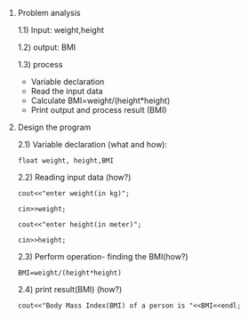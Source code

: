 1) Problem analysis
   
   1.1) Input: weight,height
   
   1.2) output: BMI
   
   1.3) process

   - Variable declaration 
   - Read the input data
   - Calculate BMI=weight/(height*height)
   - Print output and process result (BMI)

2) Design the program

   
   2.1) Variable declaration (what and how):

       float weight, height,BMI
   
    2.2) Reading input data (how?)

       cout<<"enter weight(in kg)";
 
       cin>>weight;

       cout<<"enter height(in meter)";

       cin>>height;
     
    2.3) Perform operation- finding the BMI(how?)

       BMI=weight/(height*height)

    2.4) print result(BMI) (how?)

       cout<<"Body Mass Index(BMI) of a person is "<<BMI<<endl;
                
